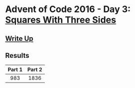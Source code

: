 # Advent of Code 2016 - Day 3: [Squares With Three Sides](https://adventofcode.com/2016/day/3)

## [Write Up](https://github.com/CodingAP/advent-of-code/blob/main/writeups/2016/day3_writeup.md)
## Results
| Part 1 | Part 2 | 
|:---:|:---:|
| 983 | 1836 |